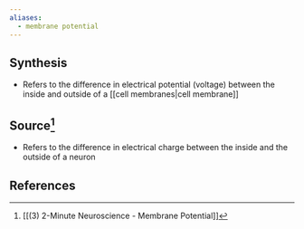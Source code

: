 ```yaml
---
aliases:
  - membrane potential
---
```

## Synthesis
- Refers to the difference in electrical potential (voltage) between the inside and outside of a [[cell membranes|cell membrane]]
## Source[^1]
- Refers to the difference in electrical charge between the inside and the outside of a neuron
## References

[^1]: [[(3) 2-Minute Neuroscience - Membrane Potential]]
